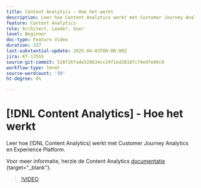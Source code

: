 ```yaml
---
title: Content Analytics - Hoe het werkt
description: Leer hoe Content Analytics werkt met Customer Journey Analytics en Experience Platform.
feature: Content Analytics
role: Architect, Leader, User
level: Beginner
doc-type: Feature Video
duration: 337
last-substantial-update: 2025-04-03T00:00:00Z
jira: KT-17555
source-git-commit: 528f26fade528634cc24f1ed2818fc74edfe86c0
workflow-type: tm+mt
source-wordcount: '39'
ht-degree: 0%

---
```


# [!DNL Content Analytics] - Hoe het werkt

Leer hoe [!DNL Content Analytics] werkt met Customer Journey Analytics en Experience Platform.

Voor meer informatie, herzie de Content Analytics [ documentatie ](https://experienceleague.adobe.com/en/docs/analytics-platform/using/content-analytics/content-analytics) {target="_blank"}.

>[!VIDEO](https://video.tv.adobe.com/v/3457423/?learn=on&enablevpops)
